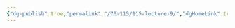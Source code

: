 ```yaml
---
{"dg-publish":true,"permalink":"/70-115/115-lecture-9/","dgHomeLink":true,"dgPassFrontmatter":false,"dgShowBacklinks":false,"dgShowLocalGraph":false,"dgShowInlineTitle":false}
---
```

